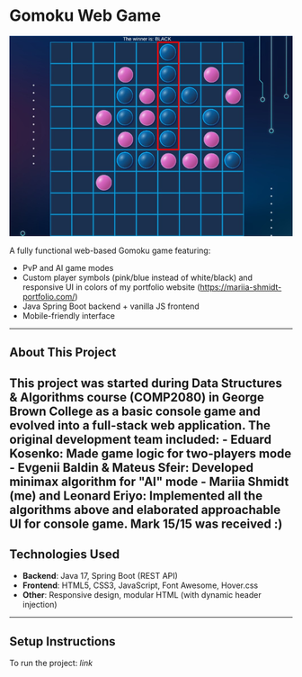 # Gomoku Web Game

![Gomoku](board.png)

A fully functional web-based Gomoku game featuring:
- PvP and AI game modes 
- Custom player symbols (pink/blue instead of white/black) and responsive UI in colors of my portfolio website (https://mariia-shmidt-portfolio.com/)
- Java Spring Boot backend + vanilla JS frontend 
- Mobile-friendly interface 

---

## About This Project

This project was started during Data Structures & Algorithms course (COMP2080) in George Brown College as a basic console game and evolved into a full-stack web application.
            The original development team included:
            - Eduard Kosenko: Made game logic for two-players mode
            - Evgenii Baldin & Mateus Sfeir: Developed minimax algorithm for "AI" mode
            - Mariia Shmidt (me) and Leonard Eriyo: Implemented all the algorithms above and elaborated approachable UI for console game.
        Mark 15/15 was received :)
---

## Technologies Used

- **Backend**: Java 17, Spring Boot (REST API)
- **Frontend**: HTML5, CSS3, JavaScript, Font Awesome, Hover.css
- **Other**: Responsive design, modular HTML (with dynamic header injection)

---

## Setup Instructions

To run the project: *link*



